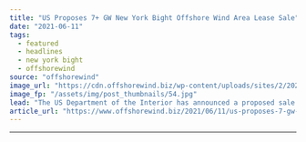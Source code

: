 ```yaml
---
title: "US Proposes 7+ GW New York Bight Offshore Wind Area Lease Sale"
date: "2021-06-11"
tags: 
  - featured
  - headlines
  - new york bight
  - offshorewind
source: "offshorewind"
image_url: "https://cdn.offshorewind.biz/wp-content/uploads/sites/2/2020/10/14153444/Dominion-Energy_CVOW.jpg"
image_fp: "/assets/img/post_thumbnails/54.jpg"
lead: "The US Department of the Interior has announced a proposed sale for offshore wind"
article_url: "https://www.offshorewind.biz/2021/06/11/us-proposes-7-gw-new-york-bight-offshore-wind-area-lease-sale/"
---
```


---
